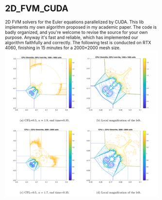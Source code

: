 # 2D_FVM_CUDA
2D FVM solvers for the Euler equations parallelized by CUDA. This lib implements my own algorithm proposed in my academic paper. The code is badly organized, and you're welcome to revise the source for your own purpose. Anyway it's fast and reliable, which has implemented our algorithm faithfully and correctly. The following test is conducted on RTX 4060, finishing in 15 minutes for a 2000×2000 mesh size.
![](https://github.com/Hangcil/2D_FVM_CUDA/blob/main/Screenshot%202025-04-17%20202634.png)

